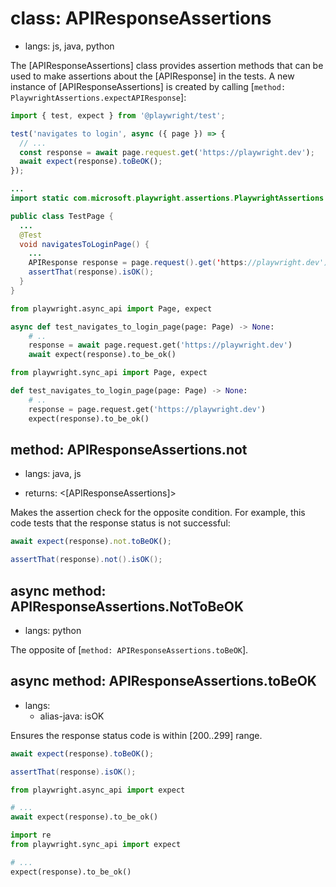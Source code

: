 # class: APIResponseAssertions
* langs: js, java, python

The [APIResponseAssertions] class provides assertion methods that can be used to make assertions about the [APIResponse] in the tests. A new instance of [APIResponseAssertions] is created by calling [`method: PlaywrightAssertions.expectAPIResponse`]:

```js
import { test, expect } from '@playwright/test';

test('navigates to login', async ({ page }) => {
  // ...
  const response = await page.request.get('https://playwright.dev');
  await expect(response).toBeOK();
});
```

```java
...
import static com.microsoft.playwright.assertions.PlaywrightAssertions.assertThat;

public class TestPage {
  ...
  @Test
  void navigatesToLoginPage() {
    ...
    APIResponse response = page.request().get('https://playwright.dev');
    assertThat(response).isOK();
  }
}
```

```python async
from playwright.async_api import Page, expect

async def test_navigates_to_login_page(page: Page) -> None:
    # ..
    response = await page.request.get('https://playwright.dev')
    await expect(response).to_be_ok()
```

```python sync
from playwright.sync_api import Page, expect

def test_navigates_to_login_page(page: Page) -> None:
    # ..
    response = page.request.get('https://playwright.dev')
    expect(response).to_be_ok()
```


## method: APIResponseAssertions.not
* langs: java, js
- returns: <[APIResponseAssertions]>

Makes the assertion check for the opposite condition. For example, this code tests that the response status is not successful:

```js
await expect(response).not.toBeOK();
```

```java
assertThat(response).not().isOK();
```

## async method: APIResponseAssertions.NotToBeOK
* langs: python

The opposite of [`method: APIResponseAssertions.toBeOK`].

## async method: APIResponseAssertions.toBeOK
* langs:
  - alias-java: isOK

Ensures the response status code is within [200..299] range.

```js
await expect(response).toBeOK();
```

```java
assertThat(response).isOK();
```

```python async
from playwright.async_api import expect

# ...
await expect(response).to_be_ok()
```

```python sync
import re
from playwright.sync_api import expect

# ...
expect(response).to_be_ok()
```
